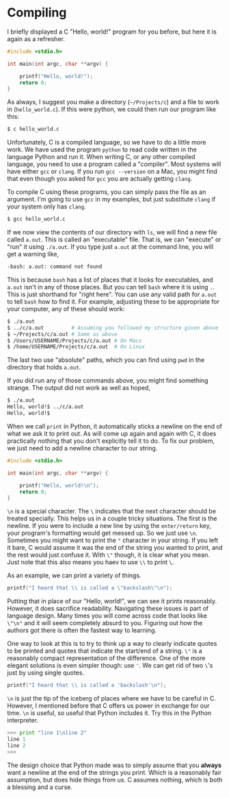 # Compiling

I briefly displayed a C "Hello, world!" program for you before, but here it is
again as a refresher.

```c
#include <stdio.h>

int main(int argc, char **argv) {

    printf("Hello, world!");
    return 0;
}
```

As always, I suggest you make a directory (`~/Projects/c`) and a file to work in
(`hello_world.c`). If this were python, we could then run our program like this:

```bash
$ c hello_world.c
```

Unfortunately, C is a compiled language, so we have to do a little more work.
We have used the program `python` to read code written in the language Python
and run it. When writing C, or any other compiled language, you need to use a
program called a "compiler". Most systems will have either `gcc` or `clang`.
If you run `gcc --version` on a Mac, you might find that even though you asked
for `gcc` you are actually getting `clang`.

To compile C using these programs, you can simply pass the file as an argument.
I'm going to use `gcc` in my examples, but just substitute `clang` if your
system only has `clang`.

```bash
$ gcc hello_world.c
```

If we now view the contents of our directory with `ls`, we will find a new file
called `a.out`. This is called an "executable" file. That is, we can "execute"
or "run" it using `./a.out`. If you type just `a.out` at the command line, you
will get a warning like,

```bash
-bash: a.out: command not found
```

This is because `bash` has a list of places that it looks for executables, and
`a.out` isn't in any of those places. But you can tell `bash` where it is using
`.`. This is just shorthand for "right here". You can use any valid path for
`a.out` to tell `bash` how to find it. For example, adjusting these to be
appropriate for your computer, any of these should work:

```bash
$ ./a.out
$ ../c/a.out         # Assuming you followed my structure given above
$ ~/Projects/c/a.out # Same as above
$ /Users/USERNAME/Projects/c/a.out # On Macs
$ /home/USERNAME/Projects/c/a.out  # On Linux
```

The last two use "absolute" paths, which you can find using `pwd` in the
directory that holds `a.out`.

If you did run any of those commands above, you might find something strange.
The output did not work as well as hoped,

```bash
$ ./a.out
Hello, world!$ ../c/a.out
Hello, world!$
```

When we call `print` in Python, it automatically sticks a newline on the end of
what we ask it to print out. As will come up again and again with C, it does
practically nothing that you don't explicitly tell it to do. To fix our
problem, we just need to add a newline character to our string.

```c
#include <stdio.h>

int main(int argc, char **argv) {

    printf("Hello, world!\n");
    return 0;
}
```

`\n` is a special character. The `\` indicates that the next character should
be treated specially. This helps us in a couple tricky situations. The first is
the newline. If you were to include a new line by using the `enter/return` key,
your program's formatting would get messed up. So we just use `\n`. Sometimes
you might want to print the `"` character in your string. If you left it bare,
C would assume it was the end of the string you wanted to print, and the rest
would just confuse it. With `\"` though, it is clear what you mean. Just note
that this also means you haev to use `\\` to print `\`.

As an example, we can print a variety of things.

```c
printf("I heard that \\ is called a \"backslash\"\n");
```

Putting that in place of our "Hello, world!", we can see it prints reasonably.
However, it does sacrifice readability. Navigating these issues is part of
language design. Many times you will come across code that looks like `\"\n"`
and it will seem completely absurd to you. Figuring out how the authors got
there is often the fastest way to learning.

One way to look at this is to try to think up a way to clearly indicate quotes
to be printed and quotes that indicate the start/end of a string. `\"` is a
reasonably compact representation of the difference. One of the more elegant
solutions is even simpler though: use `'`. We can get rid of two `\`'s just
by using single quotes.

```c
printf("I heard that \\ is called a 'backslash'\n");
```

`\n` is just the tip of the iceberg of places where we have to be careful in
C. However, I mentioned before that C offers us power in exchange for our time.
`\n` is useful, so useful that Python includes it. Try this in the Python
interpreter.

```python
>>> print "line 1\nline 2"
line 1
line 2
>>>
```

The design choice that Python made was to simply assume that you **always**
want a newline at the end of the strings you print. Which is a reasonably fair
assumption, but does hide things from us. C assumes nothing, which is both a
blessing and a curse.

